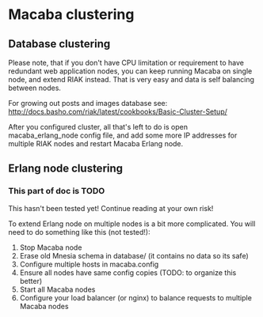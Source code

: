 # Macaba clustering

## Database clustering

Please note, that if you don't have CPU limitation or requirement to have
redundant web application nodes, you can keep running Macaba on single node, and
extend RIAK instead. That is very easy and data is self balancing between nodes.

For growing out posts and images database see:
http://docs.basho.com/riak/latest/cookbooks/Basic-Cluster-Setup/

After you configured cluster, all that's left to do is open macaba_erlang_node
config file, and add some more IP addresses for multiple RIAK nodes and restart
Macaba Erlang node.

## Erlang node clustering

### This part of doc is TODO

This hasn't been tested yet! Continue reading at your own risk!

To extend Erlang node on multiple nodes is a bit more complicated. You will
need to do something like this (not tested!):

1. Stop Macaba node
1. Erase old Mnesia schema in database/ (it contains no data so its safe)
1. Configure multiple hosts in macaba.config
1. Ensure all nodes have same config copies (TODO: to organize this better)
1. Start all Macaba nodes
1. Configure your load balancer (or nginx) to balance requests to multiple
   Macaba nodes
